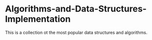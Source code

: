# Algorithms-and-Data-Structures-Implementation
This is a collection ot the most popular data structures and algorithms.
